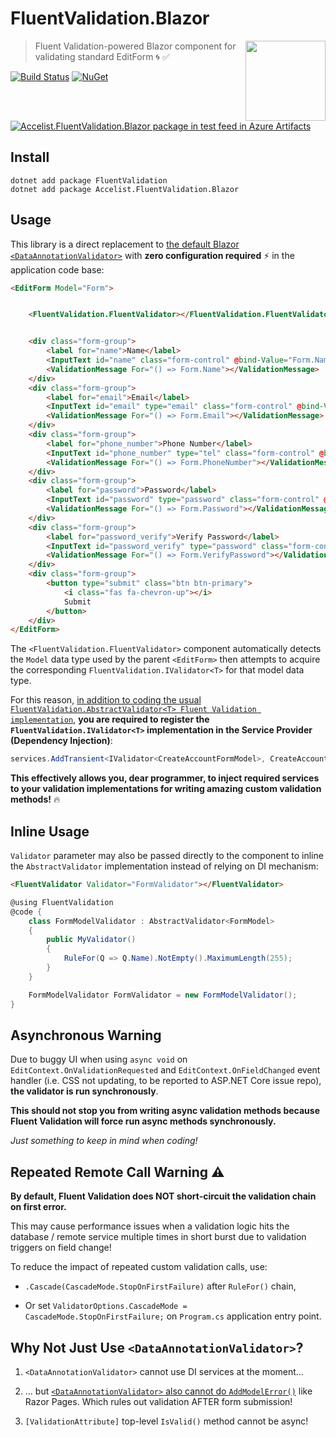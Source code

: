 # FluentValidation.Blazor

<img align="right" width="128" height="128" src="https://raw.githubusercontent.com/ryanelian/FluentValidation.Blazor/master/FluentValidation.Blazor/img/icon.png" />

> Fluent Validation-powered Blazor component for validating standard EditForm :cyclone: :white_check_mark:

[![Build Status](https://dev.azure.com/ryanelian/FluentValidation.Blazor/_apis/build/status/ryanelian.FluentValidation.Blazor?branchName=master)](https://dev.azure.com/ryanelian/FluentValidation.Blazor/_build/latest?definitionId=4&branchName=master) [![NuGet](https://badgen.net/nuget/v/Accelist.FluentValidation.Blazor?icon=nuget)](https://www.nuget.org/packages/Accelist.FluentValidation.Blazor) [![Accelist.FluentValidation.Blazor package in test feed in Azure Artifacts](https://feeds.dev.azure.com/ryanelian/e48e1156-bc00-4459-a15d-e8aac1c98eaa/_apis/public/Packaging/Feeds/fc2537b4-7482-4b4a-a6e1-46dab8061c18/Packages/0796d05d-fde5-430c-91b2-33b6d8c7d3c5/Badge)](https://dev.azure.com/ryanelian/FluentValidation.Blazor/_packaging?_a=package&feed=fc2537b4-7482-4b4a-a6e1-46dab8061c18&package=0796d05d-fde5-430c-91b2-33b6d8c7d3c5&preferRelease=true)

## Install

```
dotnet add package FluentValidation
dotnet add package Accelist.FluentValidation.Blazor
```

## Usage

This library is a direct replacement to [the default Blazor `<DataAnnotationValidator>`](https://docs.microsoft.com/en-us/aspnet/core/blazor/forms-validation?view=aspnetcore-3.0) with **zero configuration required** :zap: in the application code base:

```html
<EditForm Model="Form">


    <FluentValidation.FluentValidator></FluentValidation.FluentValidator>


    <div class="form-group">
        <label for="name">Name</label>
        <InputText id="name" class="form-control" @bind-Value="Form.Name"></InputText>
        <ValidationMessage For="() => Form.Name"></ValidationMessage>
    </div>
    <div class="form-group">
        <label for="email">Email</label>
        <InputText id="email" type="email" class="form-control" @bind-Value="Form.Email"></InputText>
        <ValidationMessage For="() => Form.Email"></ValidationMessage>
    </div>
    <div class="form-group">
        <label for="phone_number">Phone Number</label>
        <InputText id="phone_number" type="tel" class="form-control" @bind-Value="Form.PhoneNumber"></InputText>
        <ValidationMessage For="() => Form.PhoneNumber"></ValidationMessage>
    </div>
    <div class="form-group">
        <label for="password">Password</label>
        <InputText id="password" type="password" class="form-control" @bind-Value="Form.Password"></InputText>
        <ValidationMessage For="() => Form.Password"></ValidationMessage>
    </div>
    <div class="form-group">
        <label for="password_verify">Verify Password</label>
        <InputText id="password_verify" type="password" class="form-control" @bind-Value="Form.VerifyPassword"></InputText>
        <ValidationMessage For="() => Form.VerifyPassword"></ValidationMessage>
    </div>
    <div class="form-group">
        <button type="submit" class="btn btn-primary">
            <i class="fas fa-chevron-up"></i>
            Submit
        </button>
    </div>
</EditForm>
```

The `<FluentValidation.FluentValidator>` component automatically detects the `Model` data type used by the parent `<EditForm>` then attempts to acquire the corresponding `FluentValidation.IValidator<T>` for that model data type.

For this reason, [in addition to coding the usual `FluentValidation.AbstractValidator<T> Fluent Validation implementation`](https://fluentvalidation.net/start), **you are required to register the `FluentValidation.IValidator<T>` implementation in the Service Provider (Dependency Injection)**:

```cs
services.AddTransient<IValidator<CreateAccountFormModel>, CreateAccountFormModelValidator>();
```

**This effectively allows you, dear programmer, to inject required services to your validation implementations for writing amazing custom validation methods!** :fire:

## Inline Usage

 `Validator` parameter may also be passed directly to the component to inline the `AbstractValidator` implementation instead of relying on DI mechanism:

```html
<FluentValidator Validator="FormValidator"></FluentValidator>
```

```cs
@using FluentValidation
@code {
    class FormModelValidator : AbstractValidator<FormModel> 
    {
        public MyValidator()
        {
            RuleFor(Q => Q.Name).NotEmpty().MaximumLength(255);
        }
    }

    FormModelValidator FormValidator = new FormModelValidator();
}
```

## Asynchronous Warning

Due to buggy UI when using `async void` on `EditContext.OnValidationRequested` and `EditContext.OnFieldChanged` event handler (i.e. CSS not updating, to be reported to ASP.NET Core issue repo), **the validator is run synchronously**.

**This should not stop you from writing async validation methods because Fluent Validation will force run async methods synchronously.**

*Just something to keep in mind when coding!*

## Repeated Remote Call Warning :warning:

**By default, Fluent Validation does NOT short-circuit the validation chain on first error.**

This may cause performance issues when a validation logic hits the database / remote service multiple times in short burst due to validation triggers on field change!

To reduce the impact of repeated custom validation calls, use:

- `.Cascade(CascadeMode.StopOnFirstFailure)` after `RuleFor()` chain,

- Or set `ValidatorOptions.CascadeMode = CascadeMode.StopOnFirstFailure;` on `Program.cs` application entry point.

## Why Not Just Use `<DataAnnotationValidator>`?

1. `<DataAnnotationValidator>` cannot use DI services at the moment...

2. ... but [`<DataAnnotationValidator>` also cannot do `AddModelError()`](https://github.com/aspnet/AspNetCore/issues/14524) like Razor Pages. Which rules out validation AFTER form submission!

3. `[ValidationAttribute]` top-level `IsValid()` method cannot be async!
